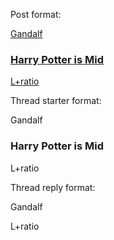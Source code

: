 Post format:
<a href="">
    <div class="post outer theme dark center">
        <div class="post inner">
            <div class="username_container outer">
                <span>Gandalf</span>
            </div>
            <div class="title_container">
                <h3>Harry Potter is Mid</h3>
            </div>
            <div class="content_container">
                <p>L+ratio</p>
            </div>
        </div>
    </div>
</a>

Thread starter format:
    <div class="post outer theme dark center"><div class="post inner"><div class="username_container outer"><span>Gandalf</span></div><div class="title_container"><h3>Harry Potter is Mid</h3></div><div class="content_container"><p>L+ratio</p></div></div></div>

Thread reply format: 
    <div class="post outer reply theme dark center">
        <div class="post reply inner">
            <div class="username_container outer">
                <span>Gandalf</span>
            </div>
            <div class="content_container">
                <p>L+ratio</p>
            </div>
        </div>
    </div>


    
